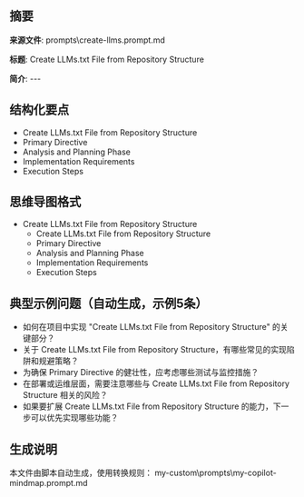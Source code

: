 ## 摘要

**来源文件**: prompts\create-llms.prompt.md

**标题**: Create LLMs.txt File from Repository Structure

**简介**: ---

## 结构化要点

- Create LLMs.txt File from Repository Structure
- Primary Directive
- Analysis and Planning Phase
- Implementation Requirements
- Execution Steps

## 思维导图格式

- Create LLMs.txt File from Repository Structure
  - Create LLMs.txt File from Repository Structure
  - Primary Directive
  - Analysis and Planning Phase
  - Implementation Requirements
  - Execution Steps

## 典型示例问题（自动生成，示例5条）

- 如何在项目中实现 "Create LLMs.txt File from Repository Structure" 的关键部分？
- 关于 Create LLMs.txt File from Repository Structure，有哪些常见的实现陷阱和规避策略？
- 为确保 Primary Directive 的健壮性，应考虑哪些测试与监控措施？
- 在部署或运维层面，需要注意哪些与 Create LLMs.txt File from Repository Structure 相关的风险？
- 如果要扩展 Create LLMs.txt File from Repository Structure 的能力，下一步可以优先实现哪些功能？

## 生成说明

本文件由脚本自动生成，使用转换规则： my-custom\prompts\my-copilot-mindmap.prompt.md
